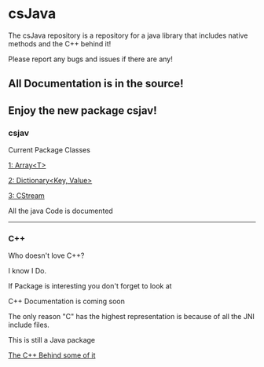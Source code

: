 # csJava
The csJava repository is a repository for a java library that includes native methods and the C++ behind it!

Please report any bugs and issues if there are any!

<h2>All Documentation is in the source!<h2>

Enjoy the new package csjav!

<h3>csjav</h3>
Current Package Classes

[1: Array\<T\>](https://github.com/CameronCS/csJava/blob/main/csjav/Array.java)

[2: Dictionary\<Key, Value\>](https://github.com/CameronCS/csJava/blob/main/csjav/Dictionary.java)

[3: CStream](https://github.com/CameronCS/csJava/blob/main/csjav/CStream/CStream.java)

All the java Code is documented

<hr />
<h3>C++</h3>
Who doesn't love C++?

I know I Do. 

If Package is interesting you don't forget to look at

C++ Documentation is coming soon

The only reason "C" has the highest representation is because of all the JNI include files.

This is still a Java package

[The C++ Behind some of it](https://github.com/CameronCS/csJava/tree/main/c%2B%2B%20behind%20some%20of%20it)
